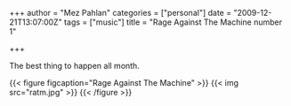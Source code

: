 +++
author = "Mez Pahlan"
categories = ["personal"]
date = "2009-12-21T13:07:00Z"
tags = ["music"]
title = "Rage Against The Machine number 1"

+++

The best thing to happen all month.

{{< figure figcaption="Rage Against The Machine" >}}
    {{< img src="ratm.jpg" >}}
{{< /figure >}}

<!--more-->
